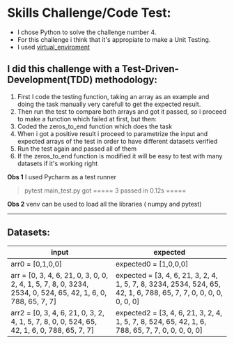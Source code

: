 # Skills Challenge/Code Test:

* I chose Python to solve the challenge number 4.
* For this challenge i think that it's appropiate to make a Unit Testing.
* I used [virtual_enviroment](https://docs.python.org/3/library/venv.html)

## I did this challenge with a Test-Driven-Development(TDD) methodology:

1. First I code the testing function, taking an array as an example and doing the task manually very carefull to get the expected result.
1. Then run the test to compare both arrays and got it passed, so i proceed to make a function which failed at first, but then:
1. Coded the zeros_to_end function which does the task
1. When i got a positive result i proceed to parametrize the input and expected arrays of the test in order to have different datasets verified
1. Run the test again and passed all of them
1. If the zeros_to_end function is modified it will be easy to test with many datasets if it's working right


**Obs 1** I used Pycharm as a test runner 
> pytest main_test.py
got ===== 3 passed in 0.12s =====

**Obs 2** venv can be used to load all the libraries ( numpy and pytest)

-----
## Datasets:
input | expected
------------ | -------------
arr0 = [0,1,0,0] | expected0 = [1,0,0,0]
arr = [0, 3, 4, 6, 21, 0, 3, 0, 0, 2, 4, 1, 5, 7, 8, 0, 3234, 2534, 0, 524, 65, 42, 1, 6, 0, 788, 65, 7, 7] | expected = [3, 4, 6, 21, 3, 2, 4, 1, 5, 7, 8, 3234, 2534, 524, 65, 42, 1, 6, 788, 65, 7, 7, 0, 0, 0, 0, 0, 0, 0]
arr2 = [0, 3, 4, 6, 21, 0, 3, 2, 4, 1, 5, 7, 8, 0, 0, 524, 65, 42, 1, 6, 0, 788, 65, 7, 7] | expected2 = [3, 4, 6, 21, 3, 2, 4, 1, 5, 7, 8, 524, 65, 42, 1, 6, 788, 65, 7, 7, 0, 0, 0, 0, 0]
